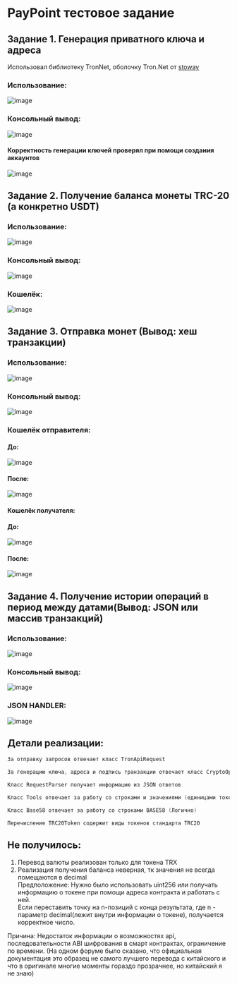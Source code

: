 # PayPoint тестовое задание

## Задание 1. Генерация приватного ключа и адреса
Использовал библиотеку TronNet, оболочку Tron.Net от [stoway](https://github.com/stoway/TronNet)

### Использование: <br>
![image](https://user-images.githubusercontent.com/61066851/235483395-30d1b824-559c-4989-ac82-95b43d169b6e.png)

### Консольный вывод: <br>
![image](https://user-images.githubusercontent.com/61066851/235484895-4684fea3-4d90-496c-a5dc-844a78fd7737.png)

#### Корректность генерации ключей проверял при помощи создания аккаунтов <br>
![image](https://user-images.githubusercontent.com/61066851/235485670-bfa4f8c7-ff6a-48c0-b252-b95966618bdc.png)

## Задание 2. Получение баланса монеты TRC-20 (а конкретно USDT)

### Использование:
![image](https://user-images.githubusercontent.com/61066851/235486575-699ffcaf-85b2-406f-a373-8ca6c83910af.png)

### Консольный вывод:
![image](https://user-images.githubusercontent.com/61066851/235490662-fb3536e7-71f8-4307-beed-07f722c10254.png)

### Кошелёк: 
![image](https://user-images.githubusercontent.com/61066851/235490945-f61e8fd1-333a-4401-8fe2-e1621bed4c06.png)

## Задание 3. Отправка монет (Вывод: хеш транзакции)

### Использование:
![image](https://user-images.githubusercontent.com/61066851/235491555-f086f655-4c45-49ed-902d-8c02ccab04a0.png)

### Консольный вывод:
![image](https://user-images.githubusercontent.com/61066851/235492432-c80c1910-62b5-4de7-9414-201fe8e63221.png)

### Кошелёк отправителя:
#### До:
![image](https://user-images.githubusercontent.com/61066851/235492164-39dc4c2d-6177-425d-9955-e755fa2aa085.png)
#### После:
![image](https://user-images.githubusercontent.com/61066851/235492509-9797133a-70ae-4c1d-95d3-2fc9bb690c3e.png)

#### Кошелёк получателя:
#### До:
![image](https://user-images.githubusercontent.com/61066851/235492253-25f8465c-c775-4184-8c36-8fdde4986b87.png)
#### После:
![image](https://user-images.githubusercontent.com/61066851/235492570-f7aad1e0-4fa9-4044-9121-9a8b2eb460f3.png)

## Задание 4. Получение истории операций в период между датами(Вывод: JSON или массив транзакций)
### Использование: <br>
![image](https://user-images.githubusercontent.com/61066851/235499404-22cd83db-d812-46c1-90cf-582afce4981d.png)

### Консольный вывод:
![image](https://user-images.githubusercontent.com/61066851/235493560-f4f7156a-5905-43d7-8d52-64a7735f61d6.png)

### JSON HANDLER:
![image](https://user-images.githubusercontent.com/61066851/235498598-65a1ec1f-60aa-4e77-a805-e1e9be2a92c6.png)

## Детали реализации:
```Kotlin
За отправку запросов отвечает класс TronApiRequest
```
```Kotlin
За генерацию ключа, адреса и подпись транзакции отвечает класс CryptoOps
```
```Kotlin
Класс RequestParser получает информацию из JSON ответов
```
```Kotlin
Класс Tools отвечает за работу со строками и значениями (единицами токенов)
```
```Kotlin
Класс Base58 отвечает за работу со строками BASE58 (Логично)
```
```Kotlin
Перечисление TRC20Token содержит виды токенов стандарта TRC20
```

## Не получилось:
1) Перевод валюты реализован только для токена TRX
2) Реализация получения баланса неверная, тк значения не всегда помещаются в decimal<br>
Предположение:
Нужно было использовать uint256 или получать информацию о токене при помощи адреса контракта и работать с ней.<br>
Если переставить точку на n-позиций с конца результата, где n - параметр decimal(лежит внутри информации о токене), получается корректное число.

Причина: Недостаток информации о возможностях api, последовательности ABI шифрования в смарт контрактах, ограничение по времени.
(На одном форуме было сказано, что официальная документация это образец не самого лучшего перевода с китайского и что в оригинале многие моменты гораздо прозрачнее, но китайский я не знаю)
